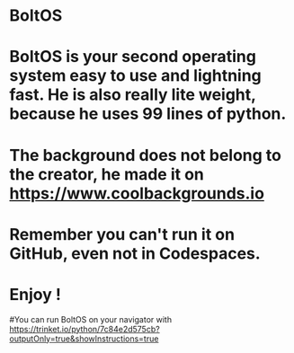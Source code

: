 # BoltOS
# BoltOS is your second operating system easy to use and lightning fast. He is also really lite weight, because he uses 99 lines of python.
# The background does not belong to the creator, he made it on https://www.coolbackgrounds.io
# Remember you can't run it on GitHub, even not in Codespaces.
# Enjoy !
#You can run BoltOS on your navigator with https://trinket.io/python/7c84e2d575cb?outputOnly=true&showInstructions=true
